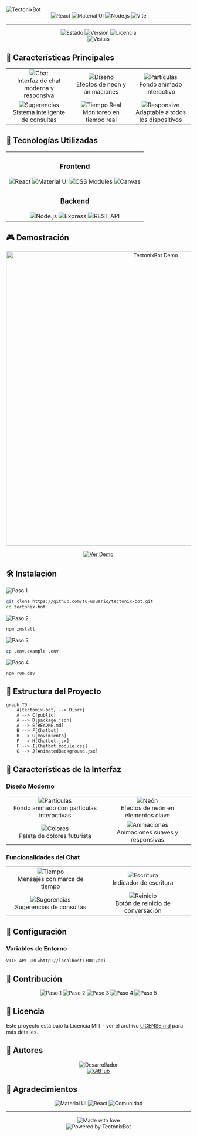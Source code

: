 # <div align="center">

  <img src="https://readme-typing-svg.herokuapp.com?font=Fira+Code&weight=500&size=40&pause=1000&color=00FFF7&center=true&vCenter=true&width=760&height=100&lines=TectonixBot;Tu+Asistente+Virtual+S%C3%ADsmico" alt="TectonixBot" />
</div>

<div align="center">
  <img src="https://img.shields.io/badge/React-20232A?style=for-the-badge&logo=react&logoColor=61DAFB" alt="React" />
  <img src="https://img.shields.io/badge/Material--UI-0081CB?style=for-the-badge&logo=material-ui&logoColor=white" alt="Material UI" />
  <img src="https://img.shields.io/badge/Node.js-43853D?style=for-the-badge&logo=node.js&logoColor=white" alt="Node.js" />
 
  <img src="https://img.shields.io/badge/Vite-646CFF?style=for-the-badge&logo=vite&logoColor=white" alt="Vite" />
</div>

---

<div align="center">
  <img src="https://img.shields.io/badge/Estado-En%20Desarrollo-blue?style=for-the-badge" alt="Estado" />
  <img src="https://img.shields.io/badge/Versión-1.0.0-brightgreen?style=for-the-badge" alt="Versión" />
  <img src="https://img.shields.io/badge/Licencia-MIT-yellow?style=for-the-badge" alt="Licencia" />
</div>

<div align="center">
  <img src="https://komarev.com/ghpvc/?username=tectonix-bot&style=for-the-badge&color=blueviolet" alt="Visitas" />
</div>

## 🌟 Características Principales

<div align="center">
  <table>
    <tr>
      <td align="center">
        <img src="https://img.shields.io/badge/💬-Chat%20Moderno-blue?style=for-the-badge" alt="Chat" />
        <br/>
        Interfaz de chat moderna y responsiva
      </td>
      <td align="center">
        <img src="https://img.shields.io/badge/🎨-Diseño%20Futurista-purple?style=for-the-badge" alt="Diseño" />
        <br/>
        Efectos de neón y animaciones
      </td>
      <td align="center">
        <img src="https://img.shields.io/badge/🌊-Partículas-blue?style=for-the-badge" alt="Partículas" />
        <br/>
        Fondo animado interactivo
      </td>
    </tr>
    <tr>
      <td align="center">
        <img src="https://img.shields.io/badge/🔄-Sugerencias-green?style=for-the-badge" alt="Sugerencias" />
        <br/>
        Sistema inteligente de consultas
      </td>
      <td align="center">
        <img src="https://img.shields.io/badge/⚡-Tiempo%20Real-yellow?style=for-the-badge" alt="Tiempo Real" />
        <br/>
        Monitoreo en tiempo real
      </td>
      <td align="center">
        <img src="https://img.shields.io/badge/📱-Responsive-orange?style=for-the-badge" alt="Responsive" />
        <br/>
        Adaptable a todos los dispositivos
      </td>
    </tr>
  </table>
</div>

## 🚀 Tecnologías Utilizadas

<div align="center">
  <table>
    <tr>
      <td align="center">
        <h3>Frontend</h3>
        <img src="https://img.shields.io/badge/React-20232A?style=for-the-badge&logo=react&logoColor=61DAFB" alt="React" />
        <img src="https://img.shields.io/badge/Material--UI-0081CB?style=for-the-badge&logo=material-ui&logoColor=white" alt="Material UI" />
        <img src="https://img.shields.io/badge/CSS%20Modules-000000?style=for-the-badge&logo=css3&logoColor=white" alt="CSS Modules" />
        <img src="https://img.shields.io/badge/Canvas-000000?style=for-the-badge&logo=html5&logoColor=white" alt="Canvas" />
      </td>
    </tr>
    <tr>
      <td align="center">
        <h3>Backend</h3>
        <img src="https://img.shields.io/badge/Node.js-43853D?style=for-the-badge&logo=node.js&logoColor=white" alt="Node.js" />
        <img src="https://img.shields.io/badge/Express.js-000000?style=for-the-badge&logo=express&logoColor=white" alt="Express" />
        <img src="https://img.shields.io/badge/REST%20API-000000?style=for-the-badge&logo=api&logoColor=white" alt="REST API" />
      </td>
    </tr>
  </table>
</div>

## 🎮 Demostración

<div align="center">
  <img src="demo.gif" alt="TectonixBot Demo" width="800"/>
  
  [![Ver Demo](https://img.shields.io/badge/Ver%20Demo-Live%20Demo-blue?style=for-the-badge)](https://tectonix-bot-demo.com)
</div>

## 🛠️ Instalación

<div align="">
  <img src="https://img.shields.io/badge/1-Clonar%20Repositorio-blue?style=for-the-badge" alt="Paso 1" />
</div>

```bash
git clone https://github.com/tu-usuario/tectonix-bot.git
cd tectonix-bot
```

<div align="">
  <img src="https://img.shields.io/badge/2-Instalar%20Dependencias-green?style=for-the-badge" alt="Paso 2" />
</div>

```bash
npm install
```

<div align="">
  <img src="https://img.shields.io/badge/3-Configurar%20Variables-yellow?style=for-the-badge" alt="Paso 3" />
</div>

```bash
cp .env.example .env
```

<div align="">
  <img src="https://img.shields.io/badge/4-Iniciar%20Servidor-red?style=for-the-badge" alt="Paso 4" />
</div>

```bash
npm run dev
```

## 📝 Estructura del Proyecto

```mermaid
graph TD
    A[tectonix-bot] --> B[src]
    A --> C[public]
    A --> D[package.json]
    A --> E[README.md]
    B --> F[Chatbot]
    B --> G[movimiento]
    F --> H[Chatbot.jsx]
    F --> I[Chatbot.module.css]
    G --> J[AnimatedBackground.jsx]
```

## 🎨 Características de la Interfaz

### Diseño Moderno

<div align="center">
  <table>
    <tr>
      <td align="center">
        <img src="https://img.shields.io/badge/🎯-Partículas-blue?style=for-the-badge" alt="Partículas" />
        <br/>
        Fondo animado con partículas interactivas
      </td>
      <td align="center">
        <img src="https://img.shields.io/badge/✨-Neón-purple?style=for-the-badge" alt="Neón" />
        <br/>
        Efectos de neón en elementos clave
      </td>
    </tr>
    <tr>
      <td align="center">
        <img src="https://img.shields.io/badge/🎨-Colores-green?style=for-the-badge" alt="Colores" />
        <br/>
        Paleta de colores futurista
      </td>
      <td align="center">
        <img src="https://img.shields.io/badge/⚡-Animaciones-yellow?style=for-the-badge" alt="Animaciones" />
        <br/>
        Animaciones suaves y responsivas
      </td>
    </tr>
  </table>
</div>

### Funcionalidades del Chat

<div align="center">
  <table>
    <tr>
      <td align="center">
        <img src="https://img.shields.io/badge/⏰-Tiempo-blue?style=for-the-badge" alt="Tiempo" />
        <br/>
        Mensajes con marca de tiempo
      </td>
      <td align="center">
        <img src="https://img.shields.io/badge/✍️-Escritura-purple?style=for-the-badge" alt="Escritura" />
        <br/>
        Indicador de escritura
      </td>
    </tr>
    <tr>
      <td align="center">
        <img src="https://img.shields.io/badge/💡-Sugerencias-green?style=for-the-badge" alt="Sugerencias" />
        <br/>
        Sugerencias de consultas
      </td>
      <td align="center">
        <img src="https://img.shields.io/badge/🔄-Reinicio-yellow?style=for-the-badge" alt="Reinicio" />
        <br/>
        Botón de reinicio de conversación
      </td>
    </tr>
  </table>
</div>

## 🔧 Configuración

### Variables de Entorno

```env
VITE_API_URL=http://localhost:3001/api
```

## 🤝 Contribución

<div align="center">
  <img src="https://img.shields.io/badge/1-Fork-blue?style=for-the-badge" alt="Paso 1" />
  <img src="https://img.shields.io/badge/2-Rama-green?style=for-the-badge" alt="Paso 2" />
  <img src="https://img.shields.io/badge/3-Commit-yellow?style=for-the-badge" alt="Paso 3" />
  <img src="https://img.shields.io/badge/4-Push-red?style=for-the-badge" alt="Paso 4" />
  <img src="https://img.shields.io/badge/5-PR-purple?style=for-the-badge" alt="Paso 5" />
</div>

## 📄 Licencia

Este proyecto está bajo la Licencia MIT - ver el archivo [LICENSE.md](LICENSE.md) para más detalles.

## 👥 Autores

<div align="center">
  <img src="https://img.shields.io/badge/Desarrollador-Tu%20Nombre-blue?style=for-the-badge" alt="Desarrollador" />
  <br/>
  <a href="https://github.com/TuUsuario">
    <img src="https://img.shields.io/badge/GitHub-TuUsuario-black?style=for-the-badge&logo=github" alt="GitHub" />
  </a>
</div>

## 🙏 Agradecimientos

<div align="center">
  <img src="https://img.shields.io/badge/Material--UI-0081CB?style=for-the-badge&logo=material-ui&logoColor=white" alt="Material UI" />
  <img src="https://img.shields.io/badge/React-20232A?style=for-the-badge&logo=react&logoColor=61DAFB" alt="React" />
  <img src="https://img.shields.io/badge/Comunidad-000000?style=for-the-badge&logo=github&logoColor=white" alt="Comunidad" />
</div>

---

<div align="center">
  <img src="https://img.shields.io/badge/Made%20with- :v -red.svg" alt="Made with love" />
  <br/>
  <img src="https://img.shields.io/badge/Powered%20by-TectonixBot-blue.svg" alt="Powered by TectonixBot" />
</div>
